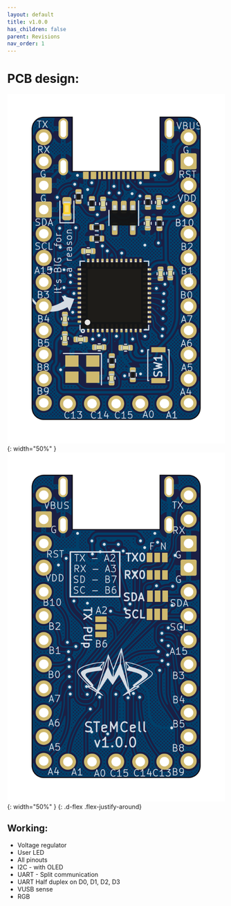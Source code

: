 ```yaml
---
layout: default
title: v1.0.0
has_children: false
parent: Revisions
nav_order: 1
---
```


# PCB design:

![Front](/static/images/v1_0_0/front.png){: width="50%" }
![Back](/static/images/v1_0_0/back.png){: width="50%" }
{: .d-flex .flex-justify-around}

## Working:

* Voltage regulator
* User LED
* All pinouts
* I2C - with OLED
* UART - Split communication
* UART Half duplex on D0, D1, D2, D3
* VUSB sense
* RGB

